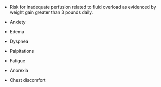 - Risk for inadequate perfusion related to fluid overload as evidenced by weight gain greater than 3 pounds daily.

- Anxiety

- Edema

- Dyspnea

- Palpitations

- Fatigue

- Anorexia

- Chest discomfort